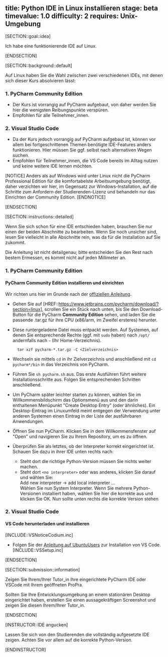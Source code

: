 title: Python IDE in Linux installieren
stage: beta
timevalue: 1.0
difficulty: 2
requires: Unix-Umgebung
---


[SECTION::goal::idea]

Ich habe eine funktionierende IDE auf Linux.

[ENDSECTION]

[SECTION::background::default]

Auf Linux haben Sie die Wahl zwischen zwei verschiedenen IDEs, mit denen sich dieser Kurs 
absolvieren lässt:


### 1. PyCharm Community Edition  
- Der Kurs ist vorrangig auf PyCharm aufgebaut, von daher werden Sie hier die wenigsten 
  Reibungspunkte verspüren.
- Empfohlen für alle Teilnehmer_innen.

### 2. Visual Studio Code  
- Da der Kurs jedoch vorrangig auf PyCharm aufgebaut ist, können vor allem bei fortgeschrittenen
  Themen benötigte IDE-Features anders funktionieren. Hier müssen Sie ggf. selbst nach alternativen Wegen suchen.
- Empfohlen für Teilnehmer_innen, die VS Code bereits im Alltag nutzen und keine weitere IDE lernen 
  möchten.

[NOTICE]
Anders als auf Windows wird unter Linux nicht die PyCharm Professional Edition für die 
komfortabelste Arbeitsumgebung benötigt, daher verzichten wir hier, im Gegensatz zur 
Windows-Installation, auf die Schritte zum Anfordern der Studierenden-Lizenz und behandeln nur 
das Einrichten der Community Edition.
[ENDNOTICE]

[ENDSECTION]

[SECTION::instructions::detailed]

Wenn Sie sich schon für eine IDE entschieden haben, 
brauchen Sie nur einen der beiden Abschnitte zu bearbeiten.
Wenn Sie noch unsicher sind, lesen Sie vielleicht in alle Abschnitte rein, 
was da für die Installation auf Sie zukommt. 

Die Anleitung ist nicht detailgenau; bitte entscheiden Sie den Rest nach bestem Ermessen,
es kommt nicht auf jeden Millimeter an.


### 1. PyCharm Community Edition

#### PyCharm Community Edition installieren und einrichten

Wir richten uns hier im Grunde nach der
[offiziellen Anleitung](https://www.jetbrains.com/help/pycharm/installation-guide.html#standalone).

- Gehen Sie auf [HREF::https://www.jetbrains.com/pycharm/download/?section=linux], scrollen Sie 
  ein Stück nach unten, bis Sie den Download-Button für die PyCharm **Community Edition** sehen, und 
  laden Sie die passende .tar.gz für ihre CPU (x86/arm, im Zweifel ersteres) herunter.
- Diese runtergeladene Datei muss entpackt werden. Auf Systemen, auf denen Sie entsprechende Rechte
  (ggf. mit `sudo` haben) nach `/opt/` andernfalls nach `~` (Ihr Home-Verzeichnis).
  
  ```
    tar xzf pycharm-*.tar.gz -C <Zielverzeichnis>
  ```

- Wechseln sie mittels `cd` in ihr Zielverzeichnis und anschließend mit `cd pycharm*/bin` in das
  Verzeichnis von PyCharm.
- Führen Sie `sh pycharm.sh` aus. Das erste Ausführen führt weitere Installationsschritte aus.
  Folgen Sie entsprechenden Schritten anschließend.
- Um PyCharm später leichter starten zu können, wählen Sie im Willkommensbildschirm das Optionsmenü
  aus und den darin enthaltenen Menüpunkt "Create Desktop Entry" (oder ähnliches).
  Ein Desktop-Eintrag im Linuxumfeld meint entgegen der Verwendung unter anderen Systemen einen Eintrag
  in der Liste der ausführbaren Anwendungen.
- Öffnen Sie nun PyCharm. Klicken Sie in dem Willkommensfenster auf "Open" und navigieren Sie zu 
  Ihrem Repository, um es zu öffnen.
- Überprüfen Sie als letztes, ob der Interpreter korrekt eingerichtet ist. Schauen Sie dazu in 
  ihrer IDE unten rechts nach:
    - Steht dort die richtige Python-Version müssen Sie nichts weiter 
      machen. 
    - Steht dort `<no interpreter>` oder was anderes, klicken Sie darauf und wählen Sie:  
      Add new interpreter → add local interpreter ...  
      Wählen Sie nun System Interpreter. Wenn Sie mehrere Python-Versionen installiert haben, 
      wählen Sie hier die korrekte aus und klicken Sie OK. Nun sollte unten rechts die korrekte 
      Version stehen


### 2. Visual Studio Code

#### VS Code herunterladen und installieren

[INCLUDE::VSNoticeCodium.inc]

- Folgen Sie der [Anleitung auf UbuntuUsers](https://wiki.ubuntuusers.de/Visual_Studio_Code/)
  zur Installation von VS Code.
[INCLUDE::VSSetup.inc]

[ENDSECTION]

[SECTION::submission::information]

Zeigen Sie Ihrem/Ihrer Tutor_in Ihre eingerichtete PyCharm IDE oder VSCode mit Ihrem geöffneten 
ProPra.

Sollten Sie Ihre Entwicklungsumgebung an einem stationären Desktop eingerichtet haben, erstellen 
Sie einen aussagekräftigen Screenshot und zeigen Sie diesen Ihrem/Ihrer Tutor_in.

[ENDSECTION]

[INSTRUCTOR::IDE angucken]

Lassen Sie sich von den Studierenden die vollständig aufgesetzte IDE zeigen. Achten Sie vor 
allem auf die korrekte Python-Version.

[ENDINSTRUCTOR]
